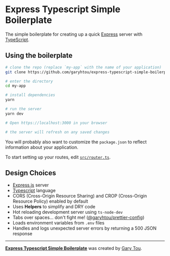 # Express Typescript Simple Boilerplate

The simple boilerplate for creating up a quick [Express](https://expressjs.com/) server with [TypeScript](https://www.typescriptlang.org/).

## Using the boilerplate

```sh
# clone the repo (replace `my-app` with the name of your application)
git clone https://github.com/garyhtou/express-typescript-simple-boilerplate my-app

# enter the directory
cd my-app

# install dependencies
yarn

# run the server
yarn dev

# Open https://localhost:3000 in your browser

# the server will refresh on any saved changes
```

You will probably also want to customize the `package.json` to reflect
information about your application.

To start setting up your routes, edit [`src/router.ts`](authority/router.ts).

## Design Choices

- [Express.js](https://expressjs.com/) server
- [Typescript](https://www.typescriptlang.org/) language
- CORS (Cross-Origin Resource Sharing) and CROP (Cross-Origin Resource Policy) enabled by default
- Uses **Helpers** to simplify and DRY code
- Hot reloading development server using `ts-node-dev`
- Tabs over spaces... don't fight me! ([@garyhtou/prettier-config](https://github.com/garyhtou/prettier-config))
- Loads environment variables from `.env` files
- Handles and logs unexpected server errors by returning a 500 JSON response

---

[**Express Typescript Simple Boilerplate**](https://github.com/garyhtou/express-typescript-simple-boilerplate) was created by [Gary Tou](https://garytou.com).
